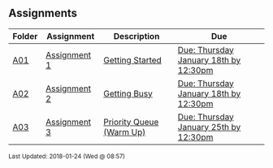 ## Assignments
| Folder | Assignment | Description | Due|
 | ------------|------------|------------|------------|
 | [A01](./A03) | [ Assignment 1 ](./A03) | [ Getting Started](./A03) | [Due: Thursday January 18th by 12:30pm](./A03) |
 | [A02](./A03) | [ Assignment 2 ](./A03) | [ Getting Busy](./A03) | [Due: Thursday January 18th by 12:30pm](./A03) |
 | [A03](./A03) | [ Assignment 3 ](./A03) | [ Priority Queue (Warm Up)](./A03) | [Due: Thursday January 25th by 12:30pm](./A03) |

<sup>Last Updated: 2018-01-24 (Wed @ 08:57)</sup>
